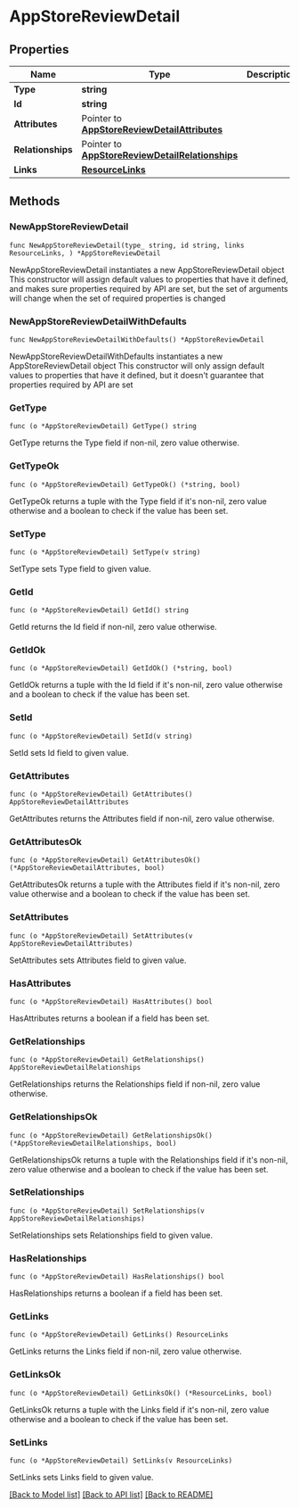 # AppStoreReviewDetail

## Properties

Name | Type | Description | Notes
------------ | ------------- | ------------- | -------------
**Type** | **string** |  | 
**Id** | **string** |  | 
**Attributes** | Pointer to [**AppStoreReviewDetailAttributes**](AppStoreReviewDetail_attributes.md) |  | [optional] 
**Relationships** | Pointer to [**AppStoreReviewDetailRelationships**](AppStoreReviewDetail_relationships.md) |  | [optional] 
**Links** | [**ResourceLinks**](ResourceLinks.md) |  | 

## Methods

### NewAppStoreReviewDetail

`func NewAppStoreReviewDetail(type_ string, id string, links ResourceLinks, ) *AppStoreReviewDetail`

NewAppStoreReviewDetail instantiates a new AppStoreReviewDetail object
This constructor will assign default values to properties that have it defined,
and makes sure properties required by API are set, but the set of arguments
will change when the set of required properties is changed

### NewAppStoreReviewDetailWithDefaults

`func NewAppStoreReviewDetailWithDefaults() *AppStoreReviewDetail`

NewAppStoreReviewDetailWithDefaults instantiates a new AppStoreReviewDetail object
This constructor will only assign default values to properties that have it defined,
but it doesn't guarantee that properties required by API are set

### GetType

`func (o *AppStoreReviewDetail) GetType() string`

GetType returns the Type field if non-nil, zero value otherwise.

### GetTypeOk

`func (o *AppStoreReviewDetail) GetTypeOk() (*string, bool)`

GetTypeOk returns a tuple with the Type field if it's non-nil, zero value otherwise
and a boolean to check if the value has been set.

### SetType

`func (o *AppStoreReviewDetail) SetType(v string)`

SetType sets Type field to given value.


### GetId

`func (o *AppStoreReviewDetail) GetId() string`

GetId returns the Id field if non-nil, zero value otherwise.

### GetIdOk

`func (o *AppStoreReviewDetail) GetIdOk() (*string, bool)`

GetIdOk returns a tuple with the Id field if it's non-nil, zero value otherwise
and a boolean to check if the value has been set.

### SetId

`func (o *AppStoreReviewDetail) SetId(v string)`

SetId sets Id field to given value.


### GetAttributes

`func (o *AppStoreReviewDetail) GetAttributes() AppStoreReviewDetailAttributes`

GetAttributes returns the Attributes field if non-nil, zero value otherwise.

### GetAttributesOk

`func (o *AppStoreReviewDetail) GetAttributesOk() (*AppStoreReviewDetailAttributes, bool)`

GetAttributesOk returns a tuple with the Attributes field if it's non-nil, zero value otherwise
and a boolean to check if the value has been set.

### SetAttributes

`func (o *AppStoreReviewDetail) SetAttributes(v AppStoreReviewDetailAttributes)`

SetAttributes sets Attributes field to given value.

### HasAttributes

`func (o *AppStoreReviewDetail) HasAttributes() bool`

HasAttributes returns a boolean if a field has been set.

### GetRelationships

`func (o *AppStoreReviewDetail) GetRelationships() AppStoreReviewDetailRelationships`

GetRelationships returns the Relationships field if non-nil, zero value otherwise.

### GetRelationshipsOk

`func (o *AppStoreReviewDetail) GetRelationshipsOk() (*AppStoreReviewDetailRelationships, bool)`

GetRelationshipsOk returns a tuple with the Relationships field if it's non-nil, zero value otherwise
and a boolean to check if the value has been set.

### SetRelationships

`func (o *AppStoreReviewDetail) SetRelationships(v AppStoreReviewDetailRelationships)`

SetRelationships sets Relationships field to given value.

### HasRelationships

`func (o *AppStoreReviewDetail) HasRelationships() bool`

HasRelationships returns a boolean if a field has been set.

### GetLinks

`func (o *AppStoreReviewDetail) GetLinks() ResourceLinks`

GetLinks returns the Links field if non-nil, zero value otherwise.

### GetLinksOk

`func (o *AppStoreReviewDetail) GetLinksOk() (*ResourceLinks, bool)`

GetLinksOk returns a tuple with the Links field if it's non-nil, zero value otherwise
and a boolean to check if the value has been set.

### SetLinks

`func (o *AppStoreReviewDetail) SetLinks(v ResourceLinks)`

SetLinks sets Links field to given value.



[[Back to Model list]](../README.md#documentation-for-models) [[Back to API list]](../README.md#documentation-for-api-endpoints) [[Back to README]](../README.md)



